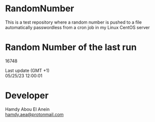 # RandomNumber    
This is a test repository where a random number is pushed to a file automatically passwordless from a cron job in my Linux CentOS server    
# Random Number of the last run   
16748
      
Last update (GMT +1)    
05/25/23 12:00:01
# Developer    
Hamdy Abou El Anein   
hamdy.aea@protonmail.com

